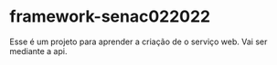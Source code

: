 # framework-senac022022

Esse é um projeto para aprender a criação de o serviço web.
Vai ser mediante a api.